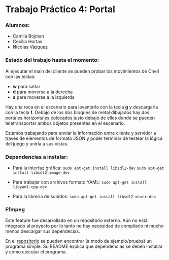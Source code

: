 # Trabajo Práctico 4: Portal

### Alumnos:
- Camila Bojman
- Cecilia Hortas
- Nicolas Vázquez

### Estado del trabajo hasta el momento:
Al ejecutar el main del cliente se pueden probar los movimientos de Chell con las teclas:
- **w** para saltar
- **d** para moverse a la derecha
- **a** para moverse a la izquierda

Hay una roca en el escenario para levantarla con la tecla **g** y descargarla con la tecla **f**. Debajo de los dos bloques de metal dibujados hay dos portales horizontales colocados justo debajo de ellos donde se pueden teletransportar ambos objetos presentes en el escenario.

Estamos trabajando para enviar la información entre cliente y servidor a través de elementos de formato JSON y poder terminar de testear la lógica del juego y unirla a sus vistas.

### Dependencias a instalar:
- Para la interfaz gráfica:
`sudo apt-get install libsdl2-dev`
`sudo apt-get install libsdl2-image-dev`

- Para trabajar con archivos formato YAML:
`sudo apt-get install libyaml-cpp-dev`

- Para la libreria de sonidos:
`sudo apt-get install libsdl2-mixer-dev`

### Ffmpeg
Este feature fue desarrollado en un repositorio externo. 
Aún no está integrado al proyecto por lo tanto no hay necesidad de compilarlo ni mucho menos descargar sus dependecias.

En el [repositorio](https://github.com/camiboj/tutorial-ffmpeg) se pueden encontrar (a modo de ejemplo/prueba) un programa simple. Su README explica que dependencias se deben installar y cómo ejecutar el programa.
